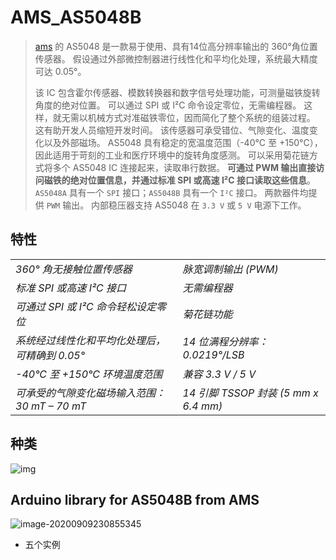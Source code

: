 # AMS_AS5048B

> [ams](http://www.digikey.cn/Suppliers/cn/austriamicrosystems.page?lang=zhs) 的 AS5048 是一款易于使用、具有14位高分辨率输出的 360°角位置传感器。 假设通过外部微控制器进行线性化和平均化处理，系统最大精度可达 0.05°。
>
> 该 IC 包含霍尔传感器、模数转换器和数字信号处理功能，可测量磁铁旋转角度的绝对位置。 可以通过 SPI 或 I²C 命令设定零位，无需编程器。 这样，就无需以机械方式对准磁铁零位，因而简化了整个系统的组装过程。 这有助开发人员缩短开发时间。 该传感器可承受错位、气隙变化、温度变化以及外部磁场。 AS5048 具有稳定的宽温度范围（-40°C 至 +150°C），因此适用于苛刻的工业和医疗环境中的旋转角度感测。 可以采用菊花链方式将多个 AS5048 IC 连接起来，读取串行数据。 **可通过 PWM 输出直接访问磁铁的绝对位置信息，并通过标准 SPI 或高速 I²C 接口读取这些信息**。 `AS5048A` 具有一个 `SPI` 接口；`AS5048B` 具有一个 `I²C` 接口。 两款器件均提供 `PWM` 输出。 内部稳压器支持 AS5048 在 `3.3 V` 或 `5 V` 电源下工作。

## 特性

|                                                |                                      |
| ---------------------------------------------- | ------------------------------------ |
| *360° 角无接触位置传感器*                      | *脉宽调制输出 (PWM)*                 |
| *标准 SPI 或高速 I²C 接口*                     | *无需编程器*                         |
| *可通过 SPI 或 I²C 命令轻松设定零位*           | *菊花链功能*                         |
| *系统经过线性化和平均化处理后，可精确到 0.05°* | *14 位满程分辨率：0.0219°/LSB*       |
| *-40°C 至 +150°C 环境温度范围*                 | *兼容 3.3 V / 5 V*                   |
| *可承受的气隙变化磁场输入范围：30 mT – 70 mT*  | *14 引脚 TSSOP 封装 (5 mm x 6.4 mm)* |

## 种类

![img](https://gitee.com/zr001/writeimges/raw/master/images/142415czp0q13fszkbts2s.jpg)

## Arduino library for AS5048B from AMS

![image-20200909230855345](https://gitee.com/zr001/writeimges/raw/master/images/image-20200909230855345.png)

- 五个实例

